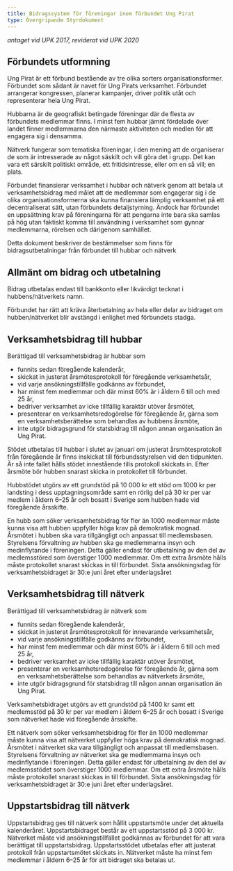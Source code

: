 ```yaml
---
title: Bidragssystem för föreningar inom förbundet Ung Pirat
type: Övergripande Styrdokument
---
```

_antaget vid UPK 2017, reviderat vid UPK 2020_

## Förbundets utformning
Ung Pirat är ett förbund bestående av tre olika sorters organisationsformer. Förbundet som sådant är navet för Ung Pirats verksamhet. Förbundet arrangerar kongressen, planerar kampanjer, driver politik utåt och representerar hela Ung Pirat.

Hubbarna är de geografiskt betingade föreningar där de flesta av förbundets medlemmar finns. I minst fem hubbar jämnt fördelade över landet finner medlemmarna den närmaste aktiviteten och medlen för att engagera sig i densamma.

Nätverk fungerar som tematiska föreningar, i den mening att de organiserar de som är intresserade av något säskilt och vill göra det i grupp. Det kan vara ett särskilt politiskt område, ett fritidsintresse, eller om en så vill; en plats.

Förbundet finansierar verksamhet i hubbar och nätverk genom att betala ut verksamhetsbidrag med målet att de medlemmar som engagerar sig i de olika organisationsformerna ska kunna finansiera lämplig verksamhet på ett decentraliserat sätt, utan förbundets detaljstyrning. Ändock har förbundet en uppsättning krav på föreningarna för att pengarna inte bara ska samlas på hög utan faktiskt komma till användning i verksamhet som gynnar medlemmarna, rörelsen och därigenom samhället.

Detta dokument beskriver de bestämmelser som finns för bidragsutbetalningar från förbundet till hubbar och nätverk

## Allmänt om bidrag och utbetalning
Bidrag utbetalas endast till bankkonto eller likvärdigt tecknat i hubbens/nätverkets namn.

Förbundet har rätt att kräva återbetalning av hela eller delar av bidraget om hubben/nätverket blir avstängd i enlighet med förbundets stadga.

## Verksamhetsbidrag till hubbar
Berättigad till verksamhetsbidrag är hubbar som
* funnits sedan föregående kalenderår,
* skickat in justerat årsmötesprotokoll för föregående verksamhetsår,
* vid varje ansökningstillfälle godkänns av förbundet,
* har minst fem medlemmar och där minst 60% är i åldern 6 till och med 25 år,
* bedriver verksamhet av icke tillfällig karaktär utöver årsmötet,
* presenterar en verksamhetsredogörelse för föregående år, gärna som en verksamhetsberättelse som behandlas av hubbens årsmöte,
* inte utgör bidragsgrund för statsbidrag till någon annan organisation än Ung Pirat.

Stödet utbetalas till hubbar i slutet av januari om justerat årsmötesprotokoll från föregående år finns inskickat till förbundsstyrelsen vid den tidpunkten. Är så inte fallet hålls stödet innestående tills protokoll skickats in. Efter årsmöte bör hubben snarast skicka in protokollet till förbundet.

Hubbstödet utgörs av ett grundstöd på 10 000 kr ett stöd om 1000 kr per landsting i dess upptagningsområde samt en rörlig del på 30 kr per var medlem i åldern 6–25 år och bosatt i Sverige som hubben hade vid föregående årsskifte.

En hubb som söker verksamhetsbidrag för fler än 1000 medlemmar måste kunna visa att hubben uppfyller höga krav på demokratisk mognad. Årsmötet i hubben ska vara tillgängligt och anpassat till medlemsbasen. Styrelsens förvaltning av hubben ska ge medlemmarna insyn och medinflytande i föreningen. Detta gäller endast för utbetalning av den del av medlemsstöred som överstiger 1000 medlemmar. Om ett extra årsmöte hålls måste protokollet snarast skickas in till förbundet. Sista ansökningsdag för verksamhetsbidraget är 30:e juni året efter underlagsåret

## Verksamhetsbidrag till nätverk
Berättigad till verksamhetsbidrag är nätverk som
* funnits sedan föregående kalenderår,
* skickat in justerat årsmötesprotokoll för innevarande verksamhetsår,
* vid varje ansökningstillfälle godkänns av förbundet,
* har minst fem medlemmar och där minst 60% är i åldern 6 till och med 25 år,
* bedriver verksamhet av icke tillfällig karaktär utöver årsmötet,
* presenterar en verksamhetsredogörelse för föregående år, gärna som en verksamhetsberättelse som behandlas av nätverkets årsmöte,
* inte utgör bidragsgrund för statsbidrag till någon annan organisation än Ung Pirat.

Verksamhetsbidraget utgörs av ett grundstöd på 1400 kr samt ett medlemsstöd på 30 kr per var medlem i åldern 6–25 år och bosatt i Sverige som nätverket hade vid föregående årsskifte.

Ett nätverk som söker verksamhetsbidrag för fler än 1000 medlemmar måste kunna visa att nätverket uppfyller höga krav på demokratisk mognad. Årsmötet i nätverket ska vara tillgängligt och anpassat till medlemsbasen. Styrelsens förvaltning av nätverket ska ge medlemmarna insyn och medinflytande i föreningen. Detta gäller endast för utbetalning av den del av medlemsstödet som överstiger 1000 medlemmar. Om ett extra årsmöte hålls måste protokollet snarast skickas in till förbundet. Sista ansökningsdag för verksamhetsbidraget är 30:e juni året efter underlagsåret.

## Uppstartsbidrag till nätverk
Uppstartsbidrag ges till nätverk som hållit uppstartsmöte under det aktuella kalenderåret. Uppstartsbidraget består av ett uppstartsstöd på 3 000 kr. Nätverket måste vid ansökningstillfället godkännas av förbundet för att vara berättigat till uppstartsbidrag. Uppstartsstödet utbetalas efter att justerat protokoll från uppstartsmötet skickats in. Nätverket måste ha minst fem medlemmar i åldern 6–25 år för att bidraget ska betalas ut.